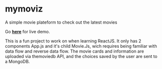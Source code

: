 # mymoviz
A simple movie plateform to check out the latest movies

Go **[here](https://gentle-headland-37730.herokuapp.com/)** for live demo.

This is a fun project to work on when learning ReactJS.
It only has 2 components App.js and it's child Movie.Js, wich requires being familiar with data flow and reverse data flow.
The movie cards and information are uploaded via themoviedb API, and the choices saved by the user are sent to a MongoDB.
